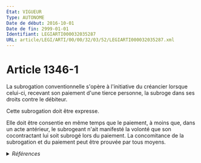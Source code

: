 ```yaml
---
État: VIGUEUR
Type: AUTONOME
Date de début: 2016-10-01
Date de fin: 2999-01-01
Identifiant: LEGIARTI000032035287
URL: article/LEGI/ARTI/00/00/32/03/52/LEGIARTI000032035287.xml
---
```


<h1>Article 1346-1</h1>

La subrogation conventionnelle s'opère à l'initiative du créancier lorsque
celui-ci, recevant son paiement d'une tierce personne, la subroge dans ses
droits contre le débiteur.<br />

Cette subrogation doit être expresse.<br />

Elle doit être consentie en même temps que le paiement, à moins que, dans un
acte antérieur, le subrogeant n'ait manifesté la volonté que son cocontractant
lui soit subrogé lors du paiement. La concomitance de la subrogation et du
paiement peut être prouvée par tous moyens.


<details>
  <summary><em>Références</em></summary>

  <h2>Articles faisant référence à l'article</h2>
  
  <ul>
    <li>
      <a href="https://legal.tricoteuses.fr//redirection/LEGIARTI000039491199?vers=git&vers=legifrance">Code de commerce - article Annexe 4-7 AUTONOME MODIFIE, en vigueur du 2019-12-11 au 2020-01-01</a> CITATION source
    </li>
    <li>
      <a href="https://legal.tricoteuses.fr//redirection/LEGIARTI000036742280?vers=git&vers=legifrance">Code de commerce - article Annexe 4-7 AUTONOME MODIFIE, en vigueur du 2018-03-26 au 2019-12-11</a> CITATION source
    </li>
    <li>
      <a href="https://legal.tricoteuses.fr//redirection/LEGIARTI000039624163?vers=git&vers=legifrance">Code de commerce - article Annexe 4-7 AUTONOME MODIFIE, en vigueur du 2020-01-01 au 2020-03-01</a> CITATION source
    </li>
    <li>
      <a href="https://legal.tricoteuses.fr//redirection/LEGIARTI000041672545?vers=git&vers=legifrance">Code de commerce - article Annexe 4-7 AUTONOME MODIFIE, en vigueur du 2020-03-01 au 2021-04-01</a> CITATION source
    </li>
    <li>
      <a href="https://legal.tricoteuses.fr//redirection/LEGIARTI000033202471?vers=git&vers=legifrance">Code monétaire et financier - article R518-31 AUTONOME MODIFIE, en vigueur du 2016-10-01 au 2020-01-01</a> CITATION source
    </li>
    <li>
      <a href="https://legal.tricoteuses.fr//redirection/LEGIARTI000043291660?vers=git&vers=legifrance">Code de commerce - article Annexe 4-7 AUTONOME MODIFIE, en vigueur du 2021-04-01 au 2022-01-01</a> CITATION source
    </li>
    <li>
      <a href="https://legal.tricoteuses.fr//redirection/LEGIARTI000043308651?vers=git&vers=legifrance">Code de commerce - article Annexe 4-7 AUTONOME MODIFIE, en vigueur du 2023-01-01 au 2023-01-26</a> CITATION source
    </li>
    <li>
      <a href="https://legal.tricoteuses.fr//redirection/LEGIARTI000047356506?vers=git&vers=legifrance">Arrêté du 24 octobre 2018 fixant la liste des pièces justificatives des recettes des organismes soumis au titre III du décret n° 2012-1246 du 7 novembre 2012 relatif à la gestion budgétaire et comptable publique - article AUTONOME MODIFIE, en vigueur du 2018-11-17 au 2023-03-20</a> CITATION source
    </li>
    <li>
      <a href="https://legal.tricoteuses.fr//redirection/LEGIARTI000044930007?vers=git&vers=legifrance">Code de commerce - article Annexe 4-7 AUTONOME MODIFIE, en vigueur du 2022-01-01 au 2023-01-01</a> CITATION source
    </li>
    <li>
      <a href="https://legal.tricoteuses.fr//redirection/LEGIARTI000039413137?vers=git&vers=legifrance">Code monétaire et financier - article R518-31 AUTONOME VIGUEUR, en vigueur depuis le 2020-01-01</a> CITATION source
    </li>
    <li>
      <a href="https://legal.tricoteuses.fr//redirection/LEGIARTI000047356579?vers=git&vers=legifrance">Arrêté du 15 mars 2023 modifiant l'arrêté du 24 octobre 2018 fixant la liste des pièces justificatives des recettes des organismes soumis au titre III du décret n° 2012-1246 du 7 novembre 2012 relatif à la gestion budgétaire et comptable publique - article ENTIEREMENT_MODIF</a> CITATION source
    </li>
    <li>
      <a href="https://legal.tricoteuses.fr//redirection/LEGIARTI000032006593?vers=git&vers=legifrance">Ordonnance n° 2016-131 du 10 février 2016 portant réforme du droit des contrats, du régime général et de la preuve des obligations - article 3 ENTIEREMENT_MODIF</a> CREE source
    </li>
    <li>
      <a href="https://legal.tricoteuses.fr//redirection/LEGIARTI000047053448?vers=git&vers=legifrance">Code de commerce - article Annexe 4-7 AUTONOME MODIFIE, en vigueur du 2023-01-26 au 2023-06-05</a> CITATION source
    </li>
    <li>
      <a href="https://legal.tricoteuses.fr//redirection/LEGIARTI000047357037?vers=git&vers=legifrance">Arrêté du 24 octobre 2018 fixant la liste des pièces justificatives des recettes des organismes soumis au titre III du décret n° 2012-1246 du 7 novembre 2012 relatif à la gestion budgétaire et comptable publique - article AUTONOME MODIFIE, en vigueur du 2023-03-20 au 2024-11-09</a> CITATION source
    </li>
  </ul>
  
  <h2>Références faites par l'article</h2>
  
  <ul>
    <li>
      2016-02-10 CREE cible <a href="https://legal.tricoteuses.fr//redirection/LEGIARTI000032006593?vers=git&vers=legifrance">Ordonnance n° 2016-131 du 10 février 2016 portant réforme du droit des contrats, du régime général et de la preuve des obligations - article 3 ENTIEREMENT_MODIF</a>
    </li>
    <li>
      2018-10-24 CITATION cible <a href="https://legal.tricoteuses.fr//redirection/LEGIARTI000047357037?vers=git&vers=legifrance">Arrêté du 24 octobre 2018 fixant la liste des pièces justificatives des recettes des organismes soumis au titre III du décret n° 2012-1246 du 7 novembre 2012 relatif à la gestion budgétaire et comptable publique - article AUTONOME MODIFIE, en vigueur du 2023-03-20 au 2024-11-09</a>
    </li>
    <li>
      2023-03-15 CITATION cible <a href="https://legal.tricoteuses.fr//redirection/LEGIARTI000047356579?vers=git&vers=legifrance">Arrêté du 15 mars 2023 modifiant l'arrêté du 24 octobre 2018 fixant la liste des pièces justificatives des recettes des organismes soumis au titre III du décret n° 2012-1246 du 7 novembre 2012 relatif à la gestion budgétaire et comptable publique - article ENTIEREMENT_MODIF</a>
    </li>
    <li>
      2999-01-01 CONCORDANCE source <a href="https://legal.tricoteuses.fr//redirection/LEGIARTI000006437134?vers=git&vers=legifrance">Code civil - article 1250 AUTONOME ABROGE, en vigueur du 1804-03-21 au 2016-10-01</a>
    </li>
    <li>
      2999-01-01 CITATION cible <a href="https://legal.tricoteuses.fr//redirection/LEGIARTI000047053448?vers=git&vers=legifrance">Code de commerce - article Annexe 4-7 AUTONOME MODIFIE, en vigueur du 2023-01-26 au 2023-06-05</a>
    </li>
    <li>
      2999-01-01 CITATION cible <a href="https://legal.tricoteuses.fr//redirection/LEGIARTI000039413137?vers=git&vers=legifrance">Code monétaire et financier - article R518-31 AUTONOME VIGUEUR, en vigueur depuis le 2020-01-01</a>
    </li>
  </ul>
</details>
